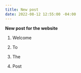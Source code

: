 ```yaml
---
title: New post
date: 2022-08-12 12:55:00 -04:00
---
```


**New post for the website**

1. Welcome

2. To

3. The

4. Post